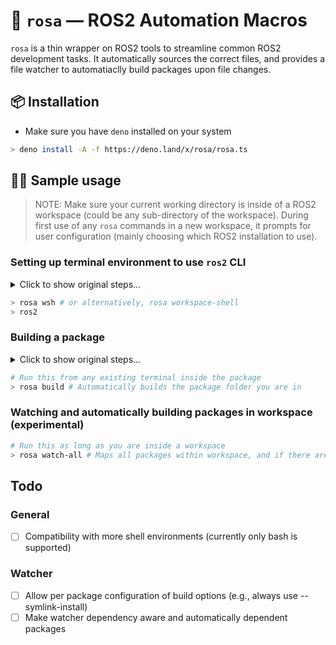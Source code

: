 # 🌹 `rosa` — ROS2 Automation Macros
`rosa` is a thin wrapper on ROS2 tools to streamline common ROS2 development tasks. It automatically sources the correct files, and provides a file watcher to automatiaclly build packages upon file changes.
## 📦 Installation
- Make sure you have `deno` installed on your system
```bash
> deno install -A -f https://deno.land/x/rosa/rosa.ts
```
## 👨‍💻 Sample usage
> NOTE: Make sure your current working directory is inside of a ROS2 workspace (could be any sub-directory of the workspace). During first use of any `rosa` commands in a new workspace, it prompts for user configuration (mainly choosing which ROS2 installation to use).

### Setting up terminal environment to use `ros2` CLI
<details>
  <summary>Click to show original steps...</summary>
  
  ```bash
  > source /opt/ros/<distribution>/setup.sh
  > source ../../install/setup.sh
  > ros2
  ```
</details>

```bash
> rosa wsh # or alternatively, rosa workspace-shell
> ros2
```

### Building a package
<details>
  <summary>Click to show original steps...</summary>
  
  ```bash
  # Open a new terminal
  > source /opt/ros/<distribution>/setup.sh
  > cd ../../ # (cd'ing to workspace root)
  > colcon build --packages-select <package name>
  ```
</details>

```bash
# Run this from any existing terminal inside the package
> rosa build # Automatically builds the package folder you are in
```

### Watching and automatically building packages in workspace (experimental)
```bash
# Run this as long as you are inside a workspace
> rosa watch-all # Maps all packages within workspace, and if there are any files changes, the package is rebuilt.
```
## Todo
### General
- [ ] Compatibility with more shell environments (currently only bash is supported)
### Watcher
- [ ] Allow per package configuration of build options (e.g., always use --symlink-install)
- [ ] Make watcher dependency aware and automatically dependent packages
